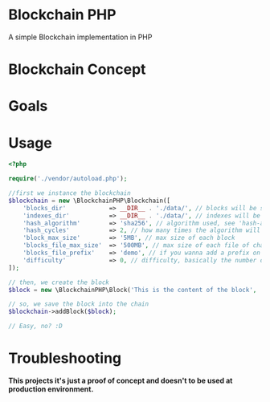 # Blockchain PHP

A simple Blockchain implementation in PHP

Blockchain Concept
==================

Goals
=====

Usage
=====

```php
<?php

require('./vendor/autoload.php');

//first we instance the blockchain
$blockchain = new \BlockchainPHP\Blockchain([
    'blocks_dir'            => __DIR__ . './data/', // blocks will be saved here
    'indexes_dir'           => __DIR__ . './data/', // indexes will be saved here too
    'hash_algorithm'        => 'sha256', // algorithm used, see 'hash-algos' function
    'hash_cycles'           => 2, // how many times the algorithm will be run over the data
    'block_max_size'        => '5MB', // max size of each block
    'blocks_file_max_size'  => '500MB', // max size of each file of chain
    'blocks_file_prefix'    => 'demo', // if you wanna add a prefix on files names
    'difficulty'            => 0, // difficulty, basically the number of zeros at beginning of block's hash
]);

// then, we create the block
$block = new \BlockchainPHP\Block('This is the content of the block', 'hashofmerkleroot');

// so, we save the block into the chain
$blockchain->addBlock($block);

// Easy, no? :D

```

Troubleshooting
===============

**This projects it's just a proof of concept and doesn't to be used at production environment.**
